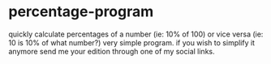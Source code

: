 # percentage-program
quickly calculate percentages of a number (ie: 10% of 100) or vice versa (ie: 10 is 10% of what number?)
very simple program. if you wish to simplify it anymore send me your edition through one of my social links. 

